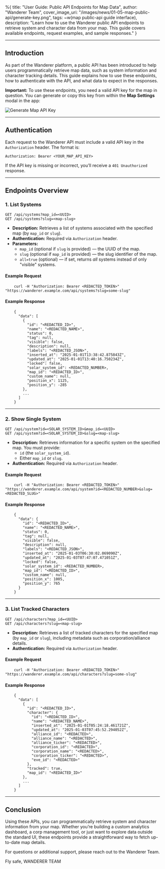 %{
  title: "User Guide: Public API Endpoints for Map Data",
  author: "Wanderer Team",
  cover_image_uri: "/images/news/01-05-map-public-api/generate-key.png",
  tags: ~w(map public-api guide interface),
  description: "Learn how to use the Wanderer public API endpoints to retrieve system and character data from your map. This guide covers available endpoints, request examples, and sample responses."
}

---

## Introduction

As part of the Wanderer platform, a public API has been introduced to help users programmatically retrieve map data, such as system information and character tracking details. This guide explains how to use these endpoints, how to authenticate with the API, and what data to expect in the responses.

**Important:** To use these endpoints, you need a valid API key for the map in question. You can generate or copy this key from within the **Map Settings** modal in the app:

![Generate Map API Key](/images/news/01-05-map-public-api/generate-key.png "Generate Map API Key")

---

## Authentication

Each request to the Wanderer API must include a valid API key in the `Authorization` header. The format is:

    Authorization: Bearer <YOUR_MAP_API_KEY>

If the API key is missing or incorrect, you’ll receive a `401 Unauthorized` response.

---

## Endpoints Overview

### 1. List Systems

    GET /api/systems?map_id=<UUID>
    GET /api/systems?slug=<map-slug>

- **Description:** Retrieves a list of systems associated with the specified map (by `map_id` or `slug`).
- **Authentication:** Required via `Authorization` header.
- **Parameters:**
  - `map_id` (optional if `slug` is provided) — the UUID of the map.
  - `slug` (optional if `map_id` is provided) — the slug identifier of the map.
  - `all=true` (optional) — if set, returns *all* systems instead of only "visible" systems.

#### Example Request
```
    curl -H "Authorization: Bearer <REDACTED_TOKEN>" "https://wanderer.example.com/api/systems?slug=some-slug"
```
#### Example Response
```
    {
      "data": [
        {
          "id": "<REDACTED_ID>",
          "name": "<REDACTED_NAME>",
          "status": 0,
          "tag": null,
          "visible": false,
          "description": null,
          "labels": "<REDACTED_JSON>",
          "inserted_at": "2025-01-01T13:38:42.875843Z",
          "updated_at": "2025-01-01T13:40:16.750234Z",
          "locked": false,
          "solar_system_id": <REDACTED_NUMBER>,
          "map_id": "<REDACTED_ID>",
          "custom_name": null,
          "position_x": 1125,
          "position_y": -285
        },
        ...
      ]
    }
```
---

### 2. Show Single System

    GET /api/system?id=<SOLAR_SYSTEM_ID>&map_id=<UUID>
    GET /api/system?id=<SOLAR_SYSTEM_ID>&slug=<map-slug>

- **Description:** Retrieves information for a specific system on the specified map. You must provide:
  - `id` (the `solar_system_id`).
  - Either `map_id` or `slug`.
- **Authentication:** Required via `Authorization` header.

#### Example Request
```
    curl -H "Authorization: Bearer <REDACTED_TOKEN>" "https://wanderer.example.com/api/system?id=<REDACTED_NUMBER>&slug=<REDACTED_SLUG>"
```
#### Example Response
```
    {
      "data": {
        "id": "<REDACTED_ID>",
        "name": "<REDACTED_NAME>",
        "status": 0,
        "tag": null,
        "visible": false,
        "description": null,
        "labels": "<REDACTED_JSON>",
        "inserted_at": "2025-01-03T06:30:02.069090Z",
        "updated_at": "2025-01-03T07:47:07.471051Z",
        "locked": false,
        "solar_system_id": <REDACTED_NUMBER>,
        "map_id": "<REDACTED_ID>",
        "custom_name": null,
        "position_x": 1005,
        "position_y": 765
      }
    }
```
---

### 3. List Tracked Characters

    GET /api/characters?map_id=<UUID>
    GET /api/characters?slug=<map-slug>

- **Description:** Retrieves a list of tracked characters for the specified map (by `map_id` or `slug`), including metadata such as corporation/alliance details.
- **Authentication:** Required via `Authorization` header.

#### Example Request
```
    curl -H "Authorization: Bearer <REDACTED_TOKEN>" "https://wanderer.example.com/api/characters?slug=some-slug"
```
#### Example Response
```
    {
      "data": [
        {
          "id": "<REDACTED_ID>",
          "character": {
            "id": "<REDACTED_ID>",
            "name": "<REDACTED_NAME>",
            "inserted_at": "2025-01-01T05:24:18.461721Z",
            "updated_at": "2025-01-03T07:45:52.294052Z",
            "alliance_id": "<REDACTED>",
            "alliance_name": "<REDACTED>",
            "alliance_ticker": "<REDACTED>",
            "corporation_id": "<REDACTED>",
            "corporation_name": "<REDACTED>",
            "corporation_ticker": "<REDACTED>",
            "eve_id": "<REDACTED>"
          },
          "tracked": true,
          "map_id": "<REDACTED_ID>"
        },
        ...
      ]
    }
```
---

## Conclusion

Using these APIs, you can programmatically retrieve system and character information from your map. Whether you’re building a custom analytics dashboard, a corp management tool, or just want to explore data outside the standard UI, these endpoints provide a straightforward way to fetch up-to-date map details.

For questions or additional support, please reach out to the Wanderer Team.

Fly safe,
WANDERER TEAM
